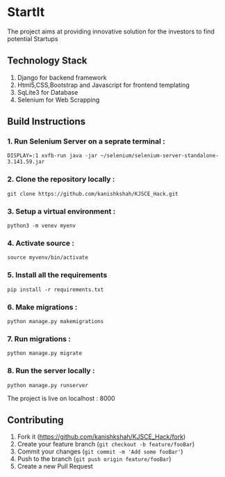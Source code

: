 # StartIt

The project aims at providing innovative solution for the investors to find potential Startups

## Technology Stack
 
 1. Django for backend framework
 2. Html5,CSS,Bootstrap and Javascript for frontend templating
 3. SqLite3 for Database 
 4. Selenium for Web Scrapping 

## Build Instructions

 ### 1. Run Selenium Server on a seprate terminal :
 
 ```
 DISPLAY=:1 xvfb-run java -jar ~/selenium/selenium-server-standalone-3.141.59.jar
 ```
 
 ### 2. Clone the repository locally :
 
 ```
 git clone https://github.com/kanishkshah/KJSCE_Hack.git
 ```
 
 ### 3. Setup a virtual environment :
 
 ```
 python3 -m venev myenv
 ```
 
 ### 4. Activate source :
 
 ```
 source myvenv/bin/activate
 ```
 
 ### 5. Install all the requirements 
 
 ```
 pip install -r requirements.txt
 ```
 
 ### 6. Make migrations :
 
 ``` 
 python manage.py makemigrations
 ```
 
 ### 7. Run migrations : 
 
 ```
 python manage.py migrate
 ```
 
 ### 8. Run the server locally :
 
 ```
 python manage.py runserver
 ```
 
 The project is live on localhost : 8000
 
## Contributing
  
   1. Fork it (https://github.com/kanishkshah/KJSCE_Hack/fork)
   2. Create your feature branch  (```git checkout -b feature/fooBar```)
   3. Commit your changes (```git commit -m 'Add some fooBar'```)
   4. Push to the branch (```git push origin feature/fooBar```)
   5. Create a new Pull Request
  
